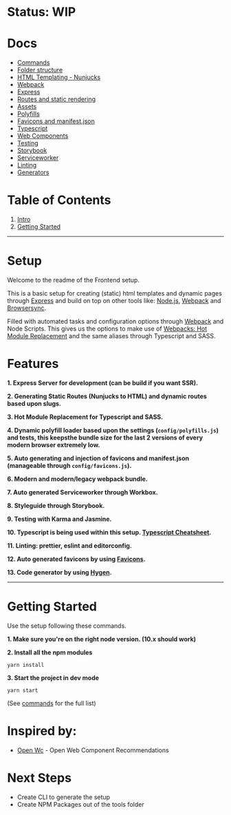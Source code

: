 # Status: WIP

# Docs
- [Commands](docs/commands.md)
- [Folder structure](docs/FolderStructure.md)
- [HTML Templating - Nunjucks](docs/Templating.md)
- [Webpack](docs/Webpack.md)
- [Express](docs/Express.md)
- [Routes and static rendering](docs/Routes.md)
- [Assets](docs/Assets.md)
- [Polyfills](docs/Polyfills.md)
- [Favicons and manifest.json](docs/Favicons.md)
- [Typescript](docs/Typescript.md)
- [Web Components](docs/WebComponents.md)
- [Testing](docs/Testing.md)
- [Storybook](docs/Storybook.md)
- [Serviceworker](docs/Serviceworker.md)
- [Linting](docs/Linting.md)
- [Generators](docs/generators.md)

# Table of Contents
1.  [Intro](#markdown-header-setup)
2.  [Getting Started](#markdown-header-getting-started)
------

# Setup #
Welcome to the readme of the Frontend setup.

This is a basic setup for creating (static) html templates and dynamic pages through [Express](https://expressjs.com/) and build on top on other tools like: [Node.js](https://nodejs.org/), [Webpack](http://webpack.github.io/) and [Browsersync](http://www.browsersync.io/).

Filled with automated tasks and configuration options through [Webpack](https://webpack.js.org/) and Node Scripts. This gives us the options to make use of [Webpacks: Hot Module Replacement](https://webpack.js.org/concepts/hot-module-replacement/) and the same aliases through Typescript and SASS.

# Features #
__1. Express Server for development (can be build if you want SSR).__

__2. Generating Static Routes (Nunjucks to HTML) and dynamic routes based upon slugs.__

__3. Hot Module Replacement for Typescript and SASS.__

__4. Dynamic polyfill loader based upon the settings (`config/polyfills.js`) and tests, this
keepsthe bundle size for the last 2 versions of every modern browser extremely low.__

__5. Auto generating and injection of favicons and manifest.json (manageable through `config/favicons.js`).__

__6. Modern and modern/legacy webpack bundle.__

__7. Auto generated Serviceworker through Workbox.__

__8. Styleguide through Storybook.__

__9. Testing with Karma and Jasmine.__

__10. Typescript is being used within this setup. [Typescript Cheatsheet](https://github.com/typescript-cheatsheets/react-typescript-cheatsheet).__

__11. Linting: prettier, eslint and editorconfig.__

__12. Auto generated favicons by using [Favicons](https://github.com/itgalaxy/favicons).__

__13. Code generator by using [Hygen](http://www.hygen.io/).__

------

# Getting Started #
Use the setup following these commands.

__1. Make sure you're on the right node version. (10.x should work)__

__2. Install all the npm modules__

`yarn install`

__3. Start the project in dev mode__

`yarn start`

(See [commands](docs/Commands.md) for the full list)

# Inspired by: #
- [Open Wc](https://open-wc.org/) - Open Web Component Recommendations

# Next Steps #
- Create CLI to generate the setup
- Create NPM Packages out of the tools folder
